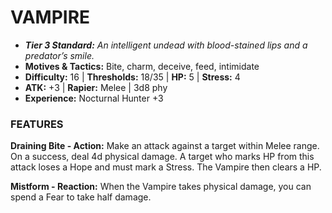 # VAMPIRE

- ***Tier 3 Standard:*** *An intelligent undead with blood-stained lips and a predator’s smile.*
- **Motives & Tactics:** Bite, charm, deceive, feed, intimidate
- **Difficulty:** 16 | **Thresholds:** 18/35 | **HP:** 5 | **Stress:** 4
- **ATK:** +3 | **Rapier:** Melee | 3d8 phy
- **Experience:** Nocturnal Hunter +3

### FEATURES

**Draining Bite - Action:** Make an attack against a target within Melee range. On a success, deal 4d physical damage. A target who marks HP from this attack loses a Hope and must mark a Stress. The Vampire then clears a HP.

**Mistform - Reaction:** When the Vampire takes physical damage, you can spend a Fear to take half damage.
